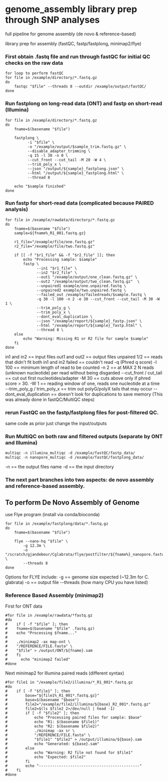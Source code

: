 # genome_assembly library prep through SNP analyses

full pipeline for genome assembly (de novo &amp; reference-based)

library prep for assembly (fastQC, fastp/fastplong, minimap2/flye)

### First obtain .fastq file and run through fastQC for initial QC checks on the raw data

```
for loop to perform fastQC
for file in /example/directory/*.fastq.gz
do
    fastqc "$file" --threads 8 --outdir /example/output/fastQC/
done
```

### Run fastplong on long-read data (ONT) and fastp on short-read (Illumina)
```
for file in /example/directory/*.fastq.gz
do
    fname=$(basename "$file")
    
    fastplong \
          -i "$file" \
          -o "/example/output/$sample_trim.fastq.gz" \
          --disable_adapter_trimming \
          -q 15 -l 30 -n 0 \
          --cut_front --cut_tail -M 20 -W 4 \
          --trim_poly_x \
          --json "/output/${sample}_fastplong.json" \
          --html "/output/${sample}_fastplong.html" \
          --thread 8 

	echo "$sample finished"
done
```

### Run fastp for short-read data (complicated because PAIRED analysis)

```
for file in /example/rawdata/directory/*.fastq.gz
do
    fname=$(basename "$file")
    sample=${fname%_R1_001.fastq.gz}
    
    r1_file="/example/file/one.fastq.gz"
    r2_file="/example/file/two.fastq.gz"
    
    if [[ -f "$r1_file" && -f "$r2_file" ]]; then
        echo "Processing sample: $sample"    
        fastp \
              --in1 "$r1_file" \
              --in2 "$r2_file" \
              --out1 "/example/output/one_clean.fastq.gz" \
              --out2 "/example/output/two_clean.fastq.gz"  \
              --unpaired1 example/one.unpaired.fastq \
              --unpaired2 example/two.unpaired.fastq \
              --failed_out /example/failedreads/$sample.fastq \
              -q 30 -l 100 -n 2 -e 30 --cut_front --cut_tail -M 30 -W 1 \
              --trim_poly_g \
              --trim_poly_x \
              --dont_eval_duplication \
              --json "/example/report/${sample}_fastp.json" \
              --html "/example/report/${sample}_fastp.html" \
              --thread 8 \
    else
        echo "Warning: Missing R1 or R2 file for sample $sample"
    fi
done
```
in1 and in2 == input files
out1 and out2 == output files
unpaired 1/2 == reads that didn't fit both in1 and in2
failed == couldn't read 
-q (Phred q score) 
-l 100 == minimum length of read to be counted
-n 2 == at MAX 2 N reads (unknown nucleotide) per read without being disgarded
--cut_front / cut_tail == cut out first nucleotides/adapter 
-M 30 == cuts above only if phred score > 30.
-W 1 == reading window of one, reads one nucleotide at a time
--trim_poly_g / trim_poly_x == trim out polyG/polyX tails that may occur
--dont_eval_duplication == doesn't look for duplications to save memory (This was already done in fastQC/MultiQC steps)



### rerun FastQC on the fastp/fastplong files for post-filtered QC. 
same code as prior just change the input/outputs

### Run MultiQC on both raw and filtered outputs (separate by ONT and Illumina) 

```
multiqc -n illumina_multiqc -d /example/fastQC/fastp_data/
multiqc -n nanopore_multiqc -d /example/fastQC/fastplong_data/
```
-n == the output files name
-d == the input directory


### The next part branches into two aspects: de novo assembly and reference-based assembly.

## To perform De Novo Assembly of Genome
use Flye program (install via conda/bioconda)

```
for file in /example/fastplong/data/*.fastq.gz
do
    fname=$(basename "$file")
    
    flye --nano-hq "$file" \
        -g 12.3m \
        -o "/scratch/gjandebeur/Cglabrata/flye/postfilter/${fname%}_nanopore.fastq" \
        --threads 8
done
```
Options for FLYE include:
-g == genome size expected (~12.3m for C. glabrata)
-o == output file
--threads (how many CPU you have listed)

### Reference Based Assembly (minimap2) 

First for ONT data 
```
#for file in /example/rawdata/*fastq.gz
#do
#    if [ -f "$file" ]; then
#    fname=$(basename "$file" .fastq.gz)
#    echo "Processing $fname..."
#    
#    ./minimap2 -ax map-ont \
#    "/REFERENCE/FILE.fasta" \
#    "$file" > /output/ONT/${fname}.sam
#    fi
#      echo "minimap2 failed"
#done
```

Next minimap2 for Illumina paired reads (different syntax)

```
#for file1 in "/example/file2/illumina/*_R1_001*.fastq.gz
#do
#    if [ -f "$file1" ]; then
#        base="${file1%_R1_001*.fastq.gz}"
#        base=$(basename "$base")
#        file2="/example/file2/illumina/${base}_R2_001*.fastq.gz"
#        file2=$(ls $file2 2>/dev/null | head -1)
#        if [ -f "$file2" ]; then
#            echo "Processing paired files for sample: $base"
#            echo "R1: $(basename $file1)"
#            echo "R2: $(basename $file2)"
#            ./minimap -ax sr \
#            "/REFERENCE/FILE.fasta" \
#            "$file1" "$file2" > /output/illumina/${base}.sam
#            echo "Generated: ${base}.sam"
#        else
#            echo "Warning: R2 file not found for $file1"
#            echo "Expected: $file2"
#        fi
#        echo "---------------------------------------------"
#    fi
#done
```

